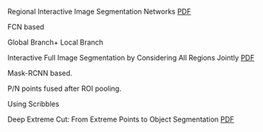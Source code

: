 
Regional Interactive Image Segmentation Networks  [PDF](https://ieeexplore.ieee.org/stamp/stamp.jsp?tp=&arnumber=8237559) 

FCN based 

Global Branch+ Local Branch 

Interactive Full Image Segmentation by Considering All Regions Jointly  [PDF](https://arxiv.org/pdf/1812.01888.pdf) 

Mask-RCNN based. 

P/N points fused after ROI pooling. 

Using Scribbles 

Deep Extreme Cut: From Extreme Points to Object Segmentation [PDF](http://openaccess.thecvf.com/content_cvpr_2018/papers/Maninis_Deep_Extreme_Cut_CVPR_2018_paper.pdf)
